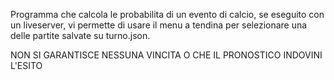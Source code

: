 Programma che calcola le probabilita di un evento di calcio, se eseguito con un liveserver, vi permette di usare il menu a tendina per selezionare una delle partite salvate su turno.json.

NON SI GARANTISCE NESSUNA VINCITA O CHE IL PRONOSTICO INDOVINI L'ESITO
